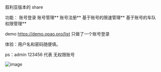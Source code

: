 
叙利亚版本的 share 

功能：
账号登录
账号管理**
账号注册**
基于账号的限速管理**
基于账号的车队权限管理**


demo
https://demo.opao.pro/list
只做了一个账号登录

体验：用户名和密码随便填。

ps：admin   123456  代表 无权限账号

![image](https://github.com/user-attachments/assets/0976a19f-f11c-41bc-b203-7f233be9243e)
